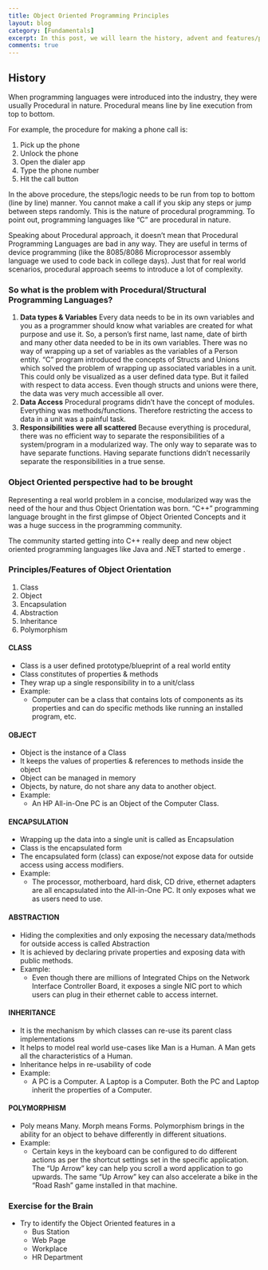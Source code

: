 ```yaml
---
title: Object Oriented Programming Principles
layout: blog
category: [Fundamentals]
excerpt: In this post, we will learn the history, advent and features/principles of Object Oriented Programming Principles (OOPS). As an aspiring developer/senior developer/architect, you need to very well understand these principles and apply it to real world problems.
comments: true
---
```


## History

When programming languages were introduced into the industry, they were usually Procedural in nature. Procedural means line by line execution from top to bottom.

For example, the procedure for making a phone call is:

1. Pick up the phone
2. Unlock the phone
3. Open the dialer app
4. Type the phone number
5. Hit the call button

In the above procedure, the steps/logic needs to be run from top to bottom (line by line) manner. You cannot make a call if you skip any steps or jump between steps randomly. This is the nature of procedural programming. To point out, programming languages like “C” are procedural in nature.

Speaking about Procedural approach, it doesn’t mean that Procedural Programming Languages are bad in any way. They are useful in terms of device programming (like the 8085/8086 Microprocessor assembly language we used to code back in college days). Just that for real world scenarios, procedural approach seems to introduce a lot of complexity.

### So what is the problem with Procedural/Structural Programming Languages?

1. **Data types & Variables**
   Every data needs to be in its own variables and you as a programmer should know what variables are created for what purpose and use it. So, a person’s first name, last name, date of birth and many other data needed to be in its own variables. There was no way of wrapping up a set of variables as the variables of a Person entity. “C” program introduced the concepts of Structs and Unions which solved the problem of wrapping up associated variables in a unit. This could only be visualized as a user defined data type. But it failed with respect to data access. Even though structs and unions were there, the data was very much accessible all over.
2. **Data Access**
   Procedural programs didn’t have the concept of modules. Everything was methods/functions. Therefore restricting the access to data in a unit was a painful task.
3. **Responsibilities were all scattered**
   Because everything is procedural, there was no efficient way to separate the responsibilities of a system/program in a modularized way. The only way to separate was to have separate functions. Having separate functions didn’t necessarily separate the responsibilities in a true sense.

### Object Oriented perspective had to be brought

Representing a real world problem in a concise, modularized way was the need of the hour and thus Object Orientation was born. “C++” programming language brought in the first glimpse of Object Oriented Concepts and it was a huge success in the programming community.

The community started getting into C++ really deep and new object oriented programming languages like Java and .NET started to emerge .

### Principles/Features of Object Orientation

1. Class
2. Object
3. Encapsulation
4. Abstraction
5. Inheritance
6. Polymorphism

#### CLASS

- Class is a user defined prototype/blueprint of a real world entity
- Class constitutes of properties & methods
- They wrap up a single responsibility in to a unit/class
- Example:
  - Computer can be a class that contains lots of components as its properties and can do specific methods like running an installed program, etc.

#### OBJECT

- Object is the instance of a Class
- It keeps the values of properties & references to methods inside the object
- Object can be managed in memory
- Objects, by nature, do not share any data to another object.
- Example:
  - An HP All-in-One PC is an Object of the Computer Class.

#### ENCAPSULATION

- Wrapping up the data into a single unit is called as Encapsulation
- Class is the encapsulated form
- The encapsulated form (class) can expose/not expose data for outside access using access modifiers.
- Example:
  - The processor, motherboard, hard disk, CD drive, ethernet adapters are all encapsulated into the All-in-One PC. It only exposes what we as users need to use.

#### ABSTRACTION

- Hiding the complexities and only exposing the necessary data/methods for outside access is called Abstraction
- It is achieved by declaring private properties and exposing data with public methods.
- Example:
  - Even though there are millions of Integrated Chips on the Network Interface Controller Board, it exposes a single NIC port to which users can plug in their ethernet cable to access internet.

#### INHERITANCE

- It is the mechanism by which classes can re-use its parent class implementations
- It helps to model real world use-cases like Man is a Human. A Man gets all the characteristics of a Human.
- Inheritance helps in re-usability of code
- Example:
  - A PC is a Computer. A Laptop is a Computer. Both the PC and Laptop inherit the properties of a Computer.

#### POLYMORPHISM

- Poly means Many. Morph means Forms. Polymorphism brings in the ability for an object to behave differently in different situations.
- Example:
  - Certain keys in the keyboard can be configured to do different actions as per the shortcut settings set in the specific application. The “Up Arrow” key can help you scroll a word application to go upwards. The same “Up Arrow” key can also accelerate a bike in the “Road Rash” game installed in that machine.

### Exercise for the Brain

- Try to identify the Object Oriented features in a
  - Bus Station
  - Web Page
  - Workplace
  - HR Department
